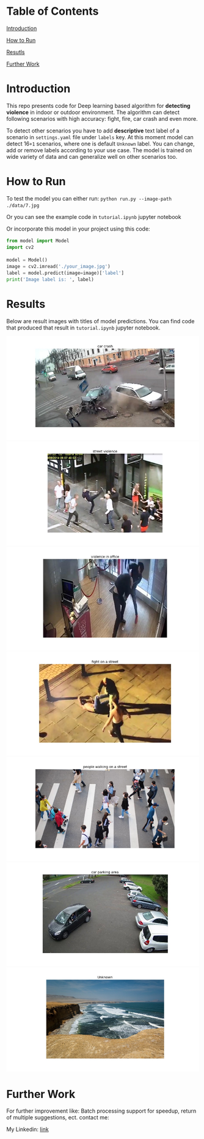 # Table of Contents

[Introduction](#introduction)

[How to Run](#howtorun)

[Resutls](#results)

[Further Work](#work)
<a name="introduction"/>

# Introduction

This repo presents code for Deep learning based algorithm for
**detecting violence** in indoor or outdoor environment. The algorithm can
detect following scenarios with high accuracy: fight, fire, car crash and even
more.

To detect other scenarios you have to add **descriptive** text label of a
scenario in `settings.yaml` file under `labels` key. At this moment model can
detect 16`+1` scenarios, where one is default `Unknown` label. You can change,
add or remove labels according to your use case. The model is trained on wide
variety of data and can generalize well on other scenarios too.
<a name="howtorun"/>

# How to Run

To test the model you can either run:
`python run.py --image-path ./data/7.jpg`

Or you can see the example code in `tutorial.ipynb` jupyter notebook

Or incorporate this model in your project using this code:

```python
from model import Model
import cv2

model = Model()
image = cv2.imread('./your_image.jpg')
label = model.predict(image=image)['label']
print('Image label is: ', label)
```

<a name="results"></a>
# Results

Below are result images with titles of model predictions. You can find code that
produced that result in `tutorial.ipynb` jupyter notebook.

![Result image](./results/3.jpg)
![Result image](./results/9.jpg)
![Result image](./results/2.jpg)
![Result image](./results/4.jpg)
![Result image](./results/10.jpg)
![Result image](./results/7.jpg)
![Result image](./results/0.jpg)


<a name="work"></a>
# Further Work

For further improvement like: Batch processing support for speedup, return of 
multiple suggestions, ect. contact me:

My Linkedin: [link](https://www.linkedin.com/in/soso-sukhitashvili/)

